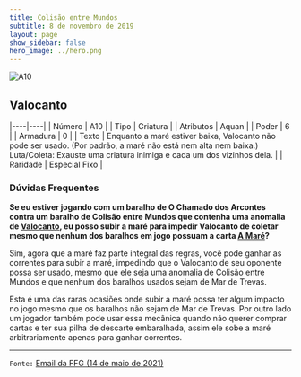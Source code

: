 ```yaml
---
title: Colisão entre Mundos
subtitle: 8 de novembro de 2019
layout: page
show_sidebar: false
hero_image: ../hero.png
---
```


![A10](https://cdn.keyforgegame.com/media/card_front/pt/453_A10_HQJFQP6894H_pt.png)

## Valocanto

|----|----|
| Número | A10 |
| Tipo | Criatura |
| Atributos | Aquan |
| Poder | 6 |
| Armadura | 0 |
| Texto | Enquanto a maré estiver baixa, Valocanto não pode ser usado. (Por padrão, a maré não está nem alta nem baixa.) Luta/Coleta: Exauste uma criatura inimiga e cada um dos vizinhos dela. |
| Raridade | Especial Fixo |

### Dúvidas Frequentes

**Se eu estiver jogando com um baralho de O Chamado dos Arcontes contra um baralho de Colisão entre Mundos que contenha uma anomalia de [Valocanto](/wc/A10), eu posso subir a maré para impedir Valocanto de coletar mesmo que nenhum dos baralhos em jogo possuam a carta [A Maré](/dt/000)?**

Sim, agora que a maré faz parte integral das regras, você pode ganhar as correntes para subir a maré, impedindo que o Valocanto de seu oponente possa ser usado, mesmo que ele seja uma anomalia de Colisão entre Mundos e que nenhum dos baralhos usados sejam de Mar de Trevas.

Esta é uma das raras ocasiões onde subir a maré possa ter algum impacto no jogo mesmo que os baralhos não sejam de Mar de Trevas. Por outro lado um jogador também pode usar essa mecânica quando não querer comprar cartas e ter sua pilha de descarte embaralhada, assim ele sobe a maré arbitrariamente apenas para ganhar correntes.

<hr/>

`Fonte:` [Email da FFG (14 de maio de 2021)](https://archonarcana.com/File:Tide_when_playing_Non_DT_decks.png)
